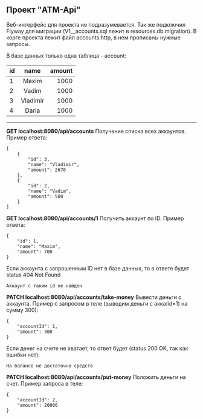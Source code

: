 ## Проект "ATM-Api"
Веб-интерфейс для проекта не подразумевается. Так же подключил Flyway для миграции (V1__accounts.sql лежит в resources.db.migration). В корге проекта лежит файл accounts.http, в нем прописаны нужные запросы.

В базе данных только одна таблица - account:

id | name | amount
:--|:----:|-------:
1 | Maxim | 1000
2 | Vadim | 1000
3 | Vladimir | 1000
4 | Daria | 1000

---

__GET localhost:8080/api/accounts__
Получение списка всех аккаунтов. Пример ответа:
```
[
    {
        "id": 3,
        "name": "Vladimir",
        "amount": 2670
    },
    {
        "id": 2,
        "name": "Vadim",
        "amount": 500
    }
]

```

__GET localhost:8080/api/accounts/1__
Получить аккаунт по ID. Пример ответа:
```
{
    "id": 1,
    "name": "Maxim",
    "amount": 700
}
```
Если аккаунта с запрошенным ID нет в базе данных, то в ответе будет status 404 Not Found
```
Аккаунт с таким id не найден
```

__PATCH localhost:8080/api/accounts/take-money__
Вывести деньги с аккаунта. Пример с запросом в теле (выводим деньги с акка(id=1) на сумму 300):
```
{
    "accountId": 1,
    "amount": 300
}
```
Если денег на счете не хватает, то ответ будет (status 200 OK, так как ошибки нет):
```
На балансе не достаточно средств
```

__PATCH localhost:8080/api/accounts/put-money__
Положить деньги на счет. Пример запроса в теле:
```
{
    "accountId": 2,
    "amount": 20000
}
```
